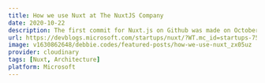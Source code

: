 ```yaml
---
title: How we use Nuxt at The NuxtJS Company
date: 2020-10-22
description: The first commit for Nuxt.js on Github was made on October 26th, 2016. Since then the Nuxt.js framework has grown from 2 creators in 2016 to having 10 full-time employees at the NuxtJS company, as well as the amazing Nuxt community with maintainers, ambassadors and contributors.
url: https://devblogs.microsoft.com/startups/nuxt/?WT.mc_id=startups-7534-cxa
image: v1630862648/debbie.codes/featured-posts/how-we-use-nuxt_zx05uz
provider: cloudinary
tags: [Nuxt, Architecture]
platform: Microsoft
---
```


